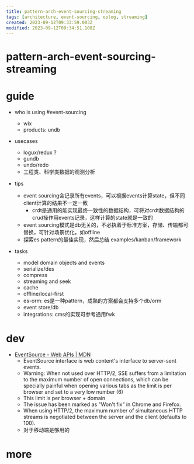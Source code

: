 ```yaml
---
title: pattern-arch-event-sourcing-streaming
tags: [architecture, event-sourcing, oplog, streaming]
created: 2023-09-12T09:33:59.003Z
modified: 2023-09-12T09:34:51.108Z
---
```


# pattern-arch-event-sourcing-streaming

# guide

- who is using #event-sourcing
  - wix
  - products: undb

- usecases
  - logux/redux ? 
  - gundb
  - undo/redo
  - 工程类、科学类数据的观测分析

- tips
  - event sourcing会记录所有events，可以根据events计算state，但不同client计算的结果不一定一致
    - crdt是通用的能实现最终一致性的数据结构，可将对crdt数据结构的crud操作用events记录，这样计算的state就是一致的
  - event sourcing模式是db无关的，不必执着于标准方案，存储、传输都可替换，可针对场景优化，如offline
  - 探索es pattern的最佳实现，然后总结 examples/kanban/framework

- tasks
  - model domain objects and events
  - serialize/des
  - compress 
  - streaming and seek
  - cache
  - offline/local-first
  - es-orm: es是一种pattern，成熟的方案都会支持多个db/orm
  - event store/db
  - integrations: cms的实现可参考通用fwk
# dev
- [EventSource - Web APIs | MDN](https://developer.mozilla.org/en-US/docs/Web/API/EventSource)
  - EventSource interface is web content's interface to server-sent events.
  - Warning: When not used over HTTP/2, SSE suffers from a limitation to the maximum number of open connections, which can be specially painful when opening various tabs as the limit is per browser and set to a very low number (6)
  - This limit is per browser + domain
  - The issue has been marked as "Won't fix" in Chrome and Firefox.
  - When using HTTP/2, the maximum number of simultaneous HTTP streams is negotiated between the server and the client (defaults to 100).
  - 对于移动端是够用的
# more
